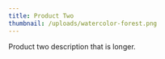 ```yaml
---
title: Product Two
thumbnail: /uploads/watercolor-forest.png
---
```


Product two description that is longer.
